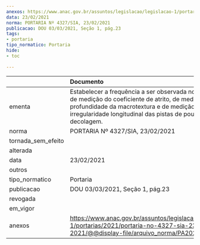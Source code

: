```yaml
---
anexos: https://www.anac.gov.br/assuntos/legislacao/legislacao-1/portarias/2021/portaria-no-4327-sia-23-02-2021/@@display-file/arquivo_norma/PA2021-4327.pdf
data: 23/02/2021
norma: PORTARIA Nº 4327/SIA, 23/02/2021
publicacao: DOU 03/03/2021, Seção 1, pág.23
tags:
- portaria
tipo_normatico: Portaria
hide: 
- toc 
 
---
```


|                    | Documento                                                                                                                                                                                                                    |
|:-------------------|:-----------------------------------------------------------------------------------------------------------------------------------------------------------------------------------------------------------------------------|
| ementa             | Estabelecer a frequência a ser observada no ano 2021, de medição do coeficiente de atrito, de medição da profundidade da macrotextura e de medição do índice de irregularidade longitudinal das pistas de pouso e decolagem. |
| norma              | PORTARIA Nº 4327/SIA, 23/02/2021                                                                                                                                                                                             |
| tornada_sem_efeito |                                                                                                                                                                                                                              |
| alterada           |                                                                                                                                                                                                                              |
| data               | 23/02/2021                                                                                                                                                                                                                   |
| outros             |                                                                                                                                                                                                                              |
| tipo_normatico     | Portaria                                                                                                                                                                                                                     |
| publicacao         | DOU 03/03/2021, Seção 1, pág.23                                                                                                                                                                                              |
| revogada           |                                                                                                                                                                                                                              |
| em_vigor           |                                                                                                                                                                                                                              |
| anexos             | https://www.anac.gov.br/assuntos/legislacao/legislacao-1/portarias/2021/portaria-no-4327-sia-23-02-2021/@@display-file/arquivo_norma/PA2021-4327.pdf                                                                         |